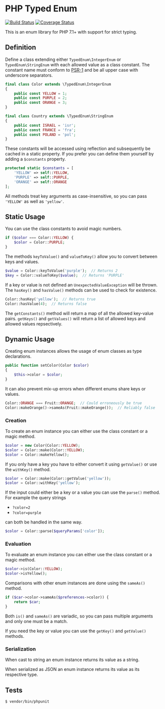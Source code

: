 # PHP Typed Enum

[![Build Status](https://travis-ci.org/sebermann/php-typed-enum.svg?branch=master)](https://travis-ci.org/sebermann/php-typed-enum)
[![Coverage Status](https://coveralls.io/repos/github/sebermann/php-typed-enum/badge.svg?branch=master)](https://coveralls.io/github/sebermann/php-typed-enum?branch=master)

This is an enum library for PHP 7.1+ with support for strict typing.

## Definition

Define a class extending either `TypedEnum\IntegerEnum` or `TypedEnum\StringEnum`
with each allowed value as a class constant. The constant name must conform to
[PSR-1](https://github.com/php-fig/fig-standards/blob/master/accepted/PSR-1-basic-coding-standard.md)
and be all upper case with underscore separators.

```php
final class Color extends \TypedEnum\IntegerEnum
{
    public const YELLOW = 1;
    public const PURPLE = 2;
    public const ORANGE = 3;
}
```

```php
final class Country extends \TypedEnum\StringEnum
{
    public const ISRAEL = 'isr';
    public const FRANCE = 'fra';
    public const POLAND = 'pol';
}
```

These constants will be accessed using reflection and subsequently be cached in a
static property. If you prefer you can define them yourself by adding a `$constants`
property.

```php
protected static $constants = [
    'YELLOW' => self::YELLOW,
    'PURPLE' => self::PURPLE,
    'ORANGE' => self::ORANGE
];
```

All methods treat key arguments as case-insensitive, so you can pass `'YELLOW'`
as well as `'yellow'`.

## Static Usage

You can use the class constants to avoid magic numbers.

```php
if ($color === Color::YELLOW) {
    $color = Color::PURPLE;
}
```

The methods `keyToValue()` and `valueToKey()` allow you to convert between keys
and values.

```php
$value = Color::keyToValue('purple');  // Returns 2
$key = Color::valueToKey($value);  // Returns 'PURPLE'
```

If a key or value is not defined an `UnexpectedValueException` will be thrown.
The `hasKey()` and `hasValue()` methods can be used to check for existence.

```php
Color::hasKey('yellow');  // Returns true
Color::hasValue(4);  // Returns false
```

The `getConstants()` method will return a map of all the allowed key-value pairs.
`getKeys()` and `getValues()` will return a list of allowed keys and allowed values
repsectively.

## Dynamic Usage

Creating enum instances allows the usage of enum classes as type declarations.

```php
public function setColor(Color $color)
{
    $this->color = $color;
}
```

It can also prevent mix-up errors when different enums share keys or values.

```php
Color::ORANGE === Fruit::ORANGE;  // Could erroneously be true
Color::makeOrange()->sameAs(Fruit::makeOrange());  // Reliably false
```

### Creation

To create an enum instance you can either use the class constant or a magic method.

```php
$color = new Color(Color::YELLOW);
$color = Color::make(Color::YELLOW);
$color = Color::makeYellow();
```

If you only have a key you have to either convert it using `getValue()` or use the
`withKey()` method.

```php
$color = Color::make(Color::getValue('yellow'));
$color = Color::withKey('yellow');
```

If the input could either be a key or a value you can use the `parse()` method.
For example the query strings

* `?color=2`
* `?color=purple`

can both be handled in the same way.

```php
$color = Color::parse($queryParams['color']);
```

### Evaluation

To evaluate an enum instance you can either use the class constant or a magic method.

```php
$color->is(Color::YELLOW);
$color->isYellow();
```

Comparisons with other enum instances are done using the `sameAs()` method.

```php
if ($car->color->sameAs($preferences->color)) {
    return $car;
}
```

Both `is()` and `sameAs()` are variadic, so you can pass multiple arguments and
only one must be a match.

If you need the key or value you can use the `getKey()` and `getValue()` methods.

### Serialization

When cast to string an enum instance returns its value as a string.

When serialized as JSON an enum instance returns its value as its respective type.

## Tests

```
$ vendor/bin/phpunit
```
